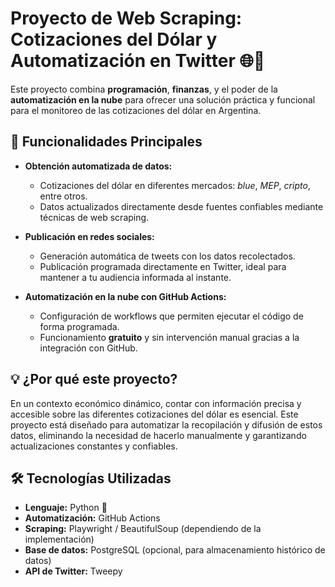 # Proyecto de Web Scraping: Cotizaciones del Dólar y Automatización en Twitter 🌐💸

Este proyecto combina **programación**, **finanzas**, y el poder de la **automatización en la nube** para ofrecer una solución práctica y funcional para el monitoreo de las cotizaciones del dólar en Argentina.

## 🚀 Funcionalidades Principales

- **Obtención automatizada de datos:** 
  - Cotizaciones del dólar en diferentes mercados: *blue*, *MEP*, *cripto*, entre otros.  
  - Datos actualizados directamente desde fuentes confiables mediante técnicas de web scraping.
  
- **Publicación en redes sociales:**
  - Generación automática de tweets con los datos recolectados.
  - Publicación programada directamente en Twitter, ideal para mantener a tu audiencia informada al instante.

- **Automatización en la nube con GitHub Actions:**
  - Configuración de workflows que permiten ejecutar el código de forma programada.
  - Funcionamiento **gratuito** y sin intervención manual gracias a la integración con GitHub.

## 💡 ¿Por qué este proyecto?

En un contexto económico dinámico, contar con información precisa y accesible sobre las diferentes cotizaciones del dólar es esencial. Este proyecto está diseñado para automatizar la recopilación y difusión de estos datos, eliminando la necesidad de hacerlo manualmente y garantizando actualizaciones constantes y confiables.

## 🛠️ Tecnologías Utilizadas

- **Lenguaje:** Python 🐍
- **Automatización:** GitHub Actions
- **Scraping:** Playwright / BeautifulSoup (dependiendo de la implementación)
- **Base de datos:** PostgreSQL (opcional, para almacenamiento histórico de datos)
- **API de Twitter:** Tweepy

